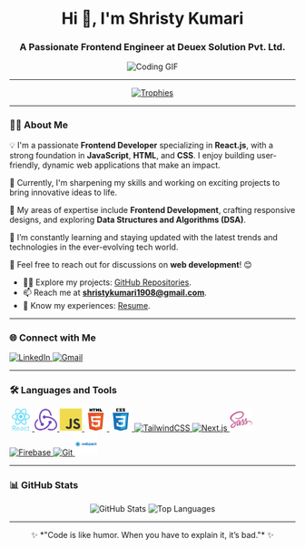 <h1 align="center">Hi 👋, I'm Shristy Kumari</h1>
<h3 align="center">A Passionate Frontend Engineer at Deuex Solution Pvt. Ltd.</h3>

<p align="center">
  <img src="https://media.giphy.com/media/qgQUggAC3Pfv687qPC/giphy.gif" alt="Coding GIF" height="150" width="300"/>
</p>

---

<p align="center">
  <a href="https://github.com/ryo-ma/github-profile-trophy">
    <img src="https://github-profile-trophy.vercel.app/?username=Shristy1908&theme=radical&margin-w=15&margin-h=15" alt="Trophies" />
  </a>
</p>

---

### 👩‍💻 **About Me**

💡 I'm a passionate **Frontend Developer** specializing in **React.js**, with a strong foundation in **JavaScript**, **HTML**, and **CSS**. I enjoy building user-friendly, dynamic web applications that make an impact.  

🚀 Currently, I'm sharpening my skills and working on exciting projects to bring innovative ideas to life.  

🎯 My areas of expertise include **Frontend Development**, crafting responsive designs, and exploring **Data Structures and Algorithms (DSA)**.  

🌱 I’m constantly learning and staying updated with the latest trends and technologies in the ever-evolving tech world.  

💬 Feel free to reach out for discussions on **web development**! 😊  

- 👨‍💻 Explore my projects: [GitHub Repositories](https://github.com/Shristy1908?tab=repositories).  
- 📫 Reach me at **shristykumari1908@gmail.com**.  
- 📄 Know my experiences: [Resume](https://drive.google.com/file/d/1NYo869GtotligX4RTzTL8a1PPxyvcpvD/view?usp=drive_link).  

---


### 🌐 **Connect with Me**
<p align="left">
  <a href="https://www.linkedin.com/in/shristy-kumari-244203217/" target="_blank">
    <img src="https://img.shields.io/badge/-LinkedIn-0077B5?style=for-the-badge&logo=linkedin&logoColor=white" alt="LinkedIn"/>
  </a>
  <a href="mailto:shristykumari1908@gmail.com" target="_blank">
    <img src="https://img.shields.io/badge/-Gmail-D14836?style=for-the-badge&logo=gmail&logoColor=white" alt="Gmail"/>
  </a>
</p>

---

### 🛠️ **Languages and Tools**
<p align="left">
  <a href="https://reactjs.org/" target="_blank">
    <img src="https://raw.githubusercontent.com/devicons/devicon/master/icons/react/react-original-wordmark.svg" alt="React" width="40" height="40"/>
  </a>
  <a href="https://redux.js.org/" target="_blank">
    <img src="https://raw.githubusercontent.com/devicons/devicon/master/icons/redux/redux-original.svg" alt="Redux" width="40" height="40"/>
  </a>
  <a href="https://developer.mozilla.org/en-US/docs/Web/JavaScript" target="_blank">
    <img src="https://raw.githubusercontent.com/devicons/devicon/master/icons/javascript/javascript-original.svg" alt="JavaScript" width="40" height="40"/>
  </a>
  <a href="https://www.w3.org/html/" target="_blank">
    <img src="https://raw.githubusercontent.com/devicons/devicon/master/icons/html5/html5-original-wordmark.svg" alt="HTML5" width="40" height="40"/>
  </a>
  <a href="https://www.w3schools.com/css/" target="_blank">
    <img src="https://raw.githubusercontent.com/devicons/devicon/master/icons/css3/css3-original-wordmark.svg" alt="CSS3" width="40" height="40"/>
  </a>
  <a href="https://tailwindcss.com/" target="_blank">
    <img src="https://www.vectorlogo.zone/logos/tailwindcss/tailwindcss-icon.svg" alt="TailwindCSS" width="40" height="40"/>
  </a>
  <a href="https://nextjs.org/" target="_blank">
    <img src="https://cdn.worldvectorlogo.com/logos/nextjs-2.svg" alt="Next.js" width="40" height="40"/>
  </a>
  <a href="https://sass-lang.com" target="_blank">
    <img src="https://raw.githubusercontent.com/devicons/devicon/master/icons/sass/sass-original.svg" alt="SASS" width="40" height="40"/>
  </a>
  <a href="https://firebase.google.com/" target="_blank">
    <img src="https://www.vectorlogo.zone/logos/firebase/firebase-icon.svg" alt="Firebase" width="40" height="40"/>
  </a>
  <a href="https://git-scm.com/" target="_blank">
    <img src="https://www.vectorlogo.zone/logos/git-scm/git-scm-icon.svg" alt="Git" width="40" height="40"/>
  </a>
  <a href="https://webpack.js.org" target="_blank">
    <img src="https://raw.githubusercontent.com/devicons/devicon/d00d0969292a6569d45b06d3f350f463a0107b0d/icons/webpack/webpack-original-wordmark.svg" alt="Webpack" width="40" height="40"/>
  </a>
</p>

---
### 📊 **GitHub Stats**
<p align="center">
  <img src="https://github-readme-stats.vercel.app/api?username=Shristy1908&show_icons=true&theme=radical" alt="GitHub Stats" />
  <img src="https://github-readme-stats.vercel.app/api/top-langs?username=Shristy1908&show_icons=true&locale=en&layout=compact&theme=radical" alt="Top Languages" />
</p>

---

<p align="center">✨ *"Code is like humor. When you have to explain it, it’s bad."* ✨

</p>
